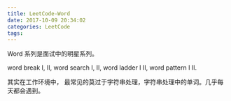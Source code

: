 ```yaml
---
title: LeetCode-Word
date: 2017-10-09 20:34:02
categories: LeetCode
tags:
---
```


Word 系列是面试中的明星系列。

word break I, II, word search I, II, word ladder I II, word pattern I II.

其实在工作环境中， 最常见的莫过于字符串处理，字符串处理中的单词。几乎每天都会遇到。


